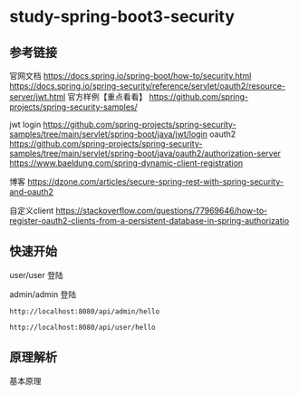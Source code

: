 # study-spring-boot3-security


## 参考链接

官网文档
https://docs.spring.io/spring-boot/how-to/security.html
https://docs.spring.io/spring-security/reference/servlet/oauth2/resource-server/jwt.html
官方样例【重点看看】
https://github.com/spring-projects/spring-security-samples/

jwt login https://github.com/spring-projects/spring-security-samples/tree/main/servlet/spring-boot/java/jwt/login
oauth2 https://github.com/spring-projects/spring-security-samples/tree/main/servlet/spring-boot/java/oauth2/authorization-server
https://www.baeldung.com/spring-dynamic-client-registration

博客
https://dzone.com/articles/secure-spring-rest-with-spring-security-and-oauth2

自定义client https://stackoverflow.com/questions/77969646/how-to-register-oauth2-clients-from-a-persistent-database-in-spring-authorizatio

## 快速开始

user/user 登陆

admin/admin 登陆

```
http://localhost:8080/api/admin/hello

http://localhost:8080/api/user/hello
```

## 原理解析

基本原理
